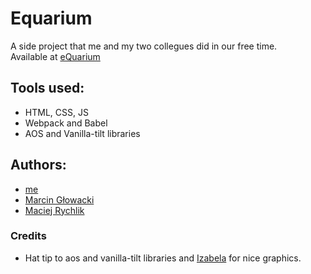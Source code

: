 # Equarium
A side project that me and my two collegues did in our free time. <br>
Available at [eQuarium](http://www.equarium.pl/)

## Tools used:
- HTML, CSS, JS
- Webpack and Babel
- AOS and Vanilla-tilt libraries

## Authors:
- [me](https://github.com/mecies)
- [Marcin Głowacki](https://github.com/M0arcin)
- [Maciej Rychlik](https://github.com/Macryo)

### Credits
* Hat tip to aos and vanilla-tilt libraries and [Izabela](https://www.facebook.com/izabellt) for nice graphics.
